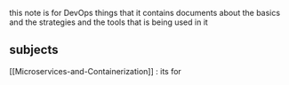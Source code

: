 
this note is for DevOps things that it contains documents about the basics and the strategies and the tools that is being used in it
## subjects

[[Microservices-and-Containerization]] : its for 